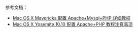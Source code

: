 参考文档：
* [Mac OS X Mavericks 配置 Apache+Mysql+PHP 详细教程](http://yangjunwei.com/a/1378.html)
* [Mac OS X Yosemite 10.10 配置 Apache+PHP 教程注意事项](http://yangjunwei.com/a/1568.html)
